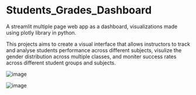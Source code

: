 # Students_Grades_Dashboard
A streamlit multiple page web app as a dashboard, visualizations made using plotly library in python. 

This projects aims to create a visual interface that allows instructors to track and analyse students performance across different subjects, visulize the gender distribution across multiple classes, and moniter success rates across different student groups and subjects.


![image](https://user-images.githubusercontent.com/115188345/194413926-9b40bffb-9652-4004-b943-c27ed1ba55a0.png)


![image](https://user-images.githubusercontent.com/115188345/194414304-a5791b66-acd0-4e1f-b181-03c70d49e570.png)
